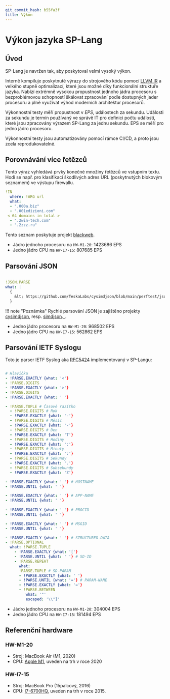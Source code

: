 ```yaml
---
git_commit_hash: b55fa3f
title: Výkon
---
```


# Výkon jazyka SP-Lang


## Úvod

SP-Lang je navržen tak, aby poskytoval velmi vysoký výkon.

Interně kompiluje poskytnuté výrazy do strojového kódu pomocí [LLVM IR](https://llvm.org) a velkého stupně optimalizací, které jsou možné díky funkcionální struktuře jazyka.
Nabízí extrémně vysokou propustnost jednoho jádra procesoru s bezproblémovou schopností škálovat zpracování podle dostupných jader procesoru a plně využívat výhod moderních architektur procesorů.

Výkonnostní testy měří propustnost v _EPS_, událostech za sekundu.
Události za sekundu je termín používaný ve správě IT pro definici počtu událostí, které jsou zpracovány výrazem SP-Lang za jednu sekundu.
EPS se měří pro jedno jádro procesoru.

Výkonnostní testy jsou automatizovány pomocí rámce CI/CD, a proto jsou zcela reprodukovatelné.


## Porovnávání více řetězců

Tento výraz vyhledává prvky konečné množiny řetězců ve vstupním textu.
Hodí se např. pro klasifikaci škodlivých adres URL (poskytnutých blokovým seznamem) ve výstupu firewallu.

```yaml
!IN
  where: !ARG url
  what:
  - ".000a.biz"
  - ".001edizioni.com"
 < 64 domains in total >
  - ".2win-tech.com"
  - ".2zzz.ru"
```
Tento seznam poskytuje projekt [blackweb](https://github.com/maravento/blackweb).

* Jádro jednoho procesoru na `HW-M1-20`: 1423686 EPS
* Jedno jádro CPU na `HW-I7-15`: 807685 EPS


## Parsování JSON
```yaml

!JSON.PARSE
what: |
  {
  	&lt; https://github.com/TeskaLabs/cysimdjson/blob/main/perftest/jsonexamples/test.json &gt;
  }
```

!!! note "Poznámka"
	Rychlé parsování JSON je zajištěno projekty [cysimdjson](https://github.com/TeskaLabs/cysimdjson), resp. [simdjson](https://simdjson.org)._.

* Jedno jádro procesoru na `HW-M1-20`: 968502 EPS
* Jedno jádro CPU na `HW-I7-15`: 562862 EPS


## Parsování IETF Syslogu

Toto je parser IETF Syslog aka [RFC5424](https://datatracker.ietf.org/doc/html/rfc5424) implementovaný v SP-Langu:
```yaml

# Hlavička
- !PARSE.EXACTLY {what: '<'}
- !PARSE.DIGITS
- !PARSE.EXACTLY {what: '>'}
- !PARSE.DIGITS
- !PARSE.EXACTLY {what: ' '}

- !PARSE.TUPLE # Časové razítko
  - !PARSE.DIGITS # Rok
  - !PARSE.EXACTLY {what: '-'}
  - !PARSE.DIGITS # Měsíc
  - !PARSE.EXACTLY {what: '-'}
  - !PARSE.DIGITS # Den
  - !PARSE.EXACTLY {what: 'T'}
  - !PARSE.DIGITS # Hodiny
  - !PARSE.EXACTLY {what: ':'}
  - !PARSE.DIGITS # Minuty
  - !PARSE.EXACTLY {what: ':'}
  - !PARSE.DIGITS # Sekundy
  - !PARSE.EXACTLY {what: '.'}
  - !PARSE.DIGITS # Subsekundy
  - !PARSE.EXACTLY {what: 'Z'}

- !PARSE.EXACTLY {what: ' '} # HOSTNAME
- !PARSE.UNTIL {what: ' '}

- !PARSE.EXACTLY {what: ' '} # APP-NAME
- !PARSE.UNTIL {what: ' '}
 
- !PARSE.EXACTLY {what: ' '} # PROCID
- !PARSE.UNTIL {what: ' '}

- !PARSE.EXACTLY {what: ' '} # MSGID
- !PARSE.UNTIL {what: ' '}

- !PARSE.EXACTLY {what: ' '} # STRUCTURED-DATA
- !PARSE.OPTIONAL
  what: !PARSE.TUPLE
    - !PARSE.EXACTLY {what: '['}
    - !PARSE.UNTIL {what: ' '} # SD-ID
    - !PARSE.REPEAT  
      what:
      !PARSE.TUPLE # SD-PARAM
      - !PARSE.EXACTLY {what: ' '}
      - !PARSE.UNTIL {what: '='} # PARAM-NAME
      - !PARSE.EXACTLY {what: '='}
      - !PARSE.BETWEEN 
         what: '"'
         escaped: '\\"]'
```

* Jádro jednoho procesoru na `HW-M1-20`: 304004 EPS
* Jedno jádro CPU na `HW-I7-15`: 181494 EPS



## Referenční hardware

### HW-M1-20

* Stroj: MacBook Air (M1, 2020)
* CPU: [Apple M1](https://en.wikipedia.org/wiki/Apple_M1), uveden na trh v roce 2020

### HW-I7-15

* Stroj: MacBook Pro (15palcový, 2016)
* CPU: [I7-6700HQ](https://ark.intel.com/content/www/us/en/ark/products/88967/intel-core-i76700hq-processor-6m-cache-up-to-3-50-ghz.html), uveden na trh v roce 2015.
